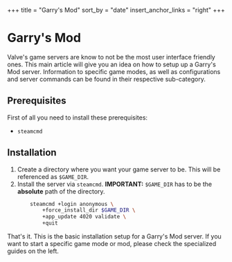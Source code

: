 +++
title = "Garry's Mod"
sort_by = "date"
insert_anchor_links = "right"
+++

# Garry's Mod


Valve's game servers are know to not be the most user interface friendly ones.
This main article will give you an idea on how to setup up a Garry's Mod server.
Information to specific game modes, as well as configurations and server commands can be found in their respective sub-category.




## Prerequisites

First of all you need to install these prerequisites:

- `steamcmd`


## Installation

1. Create a directory where you want your game server to be. This will be referenced as `$GAME_DIR`.
1. Install the server via `steamcmd`.
   **IMPORTANT:** `$GAME_DIR` has to be the **absolute** path of the directory.
    ```bash
        steamcmd +login anonymous \
            +force_install_dir $GAME_DIR \
            +app_update 4020 validate \
            +quit
    ```


That's it. This is the basic installation setup for a Garry's Mod server.
If you want to start a specific game mode or mod, please check the specialized guides on the left.
